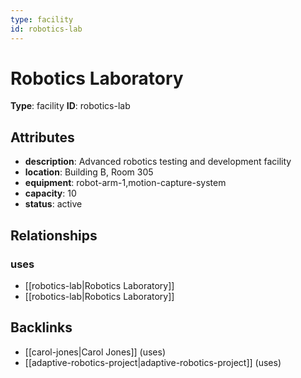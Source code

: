 ```yaml
---
type: facility
id: robotics-lab
---
```


# Robotics Laboratory

**Type**: facility
**ID**: robotics-lab

## Attributes

- **description**: Advanced robotics testing and development facility
- **location**: Building B, Room 305
- **equipment**: robot-arm-1,motion-capture-system
- **capacity**: 10
- **status**: active

## Relationships

### uses

- [[robotics-lab|Robotics Laboratory]]
- [[robotics-lab|Robotics Laboratory]]

## Backlinks

- [[carol-jones|Carol Jones]] (uses)
- [[adaptive-robotics-project|adaptive-robotics-project]] (uses)

